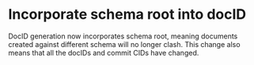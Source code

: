 # Incorporate schema root into docID

DocID generation now incorporates schema root, meaning documents created against different schema will no longer clash.  This change also means that all the docIDs and commit CIDs have changed.
